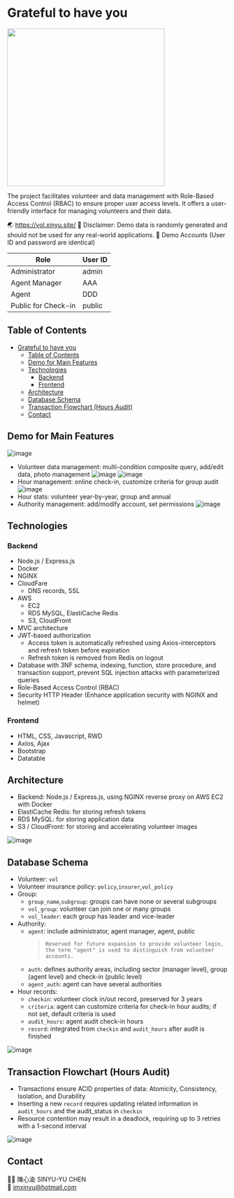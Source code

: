 # Grateful to have you
<img width="360"  src="https://user-images.githubusercontent.com/113272096/222933504-c94a3959-6a74-49fe-9092-640ebb3d2088.png">

The project facilitates volunteer and data management with Role-Based Access Control (RBAC) to ensure proper user access levels. It offers a user-friendly interface for managing volunteers and their data.

🌏 https://vol.xinyu.site/
📢 Disclaimer: Demo data is randomly generated and should not be used for any real-world applications.
👤 Demo Accounts (User ID and password are identical) 

|  Role  |  User ID  |
| ----  | ----  |
|  Administrator  |  admin  |
| Agent Manager  | AAA |
| Agent  | DDD  |
| Public for Check-in  | public  |

Table of Contents
---
- [Grateful to have you](#grateful-to-have-you)
  - [Table of Contents](#table-of-contents)
  - [Demo for Main Features](#demo-for-main-features)
  - [Technologies](#technologies)
    - [Backend](#backend)
    - [Frontend](#frontend)
  - [Architecture](#architecture)
  - [Database Schema](#database-schema)
  - [Transaction Flowchart (Hours Audit)](#transaction-flowchart-hours-audit)
  - [Contact](#contact)

Demo for Main Features
---
![image](readme_pic/0_init.png)

- Volunteer data management:  multi-condition composite query, add/edit data, photo management
  ![image](readme_pic/1.1_query.png)
  ![image](readme_pic/1.2_edit.png)
- Hour management: online check-in, customize criteria for group audit
  ![image](readme_pic/2_audit.png)
- Hour stats: volunteer year-by-year, group and annual
- Authority management: add/modify account, set permissions
![image](readme_pic/3,4_stats,auth.png)


Technologies
---
### Backend
- Node.js / Express.js
- Docker
- NGINX
- CloudFare
  - DNS records, SSL
- AWS
  - EC2
  - RDS MySQL, ElastiCache Redis
  - S3, CloudFront
- MVC architecture
- JWT-based authorization
  - Access token is automatically refreshed using Axios-interceptors and refresh token before expiration
  - Refresh token is removed from Redis on logout
- Database with 3NF schema, indexing, function, store procedure, and transaction support, prevent SQL injection attacks with parameterized queries
- Role-Based Access Control (RBAC)
- Security HTTP Header (Enhance application security with NGINX and helmet)

### Frontend
- HTML, CSS, Javascript, RWD
- Axios, Ajax
- Bootstrap
- Datatable

Architecture
---
- Backend: Node.js / Express.js, using NGINX reverse proxy on AWS EC2 with Docker
- ElastiCache Redis: for storing refresh tokens
- RDS MySQL: for storing application data
- S3 / CloudFront: for storing and accelerating volunteer images
  
![image](readme_pic/architecture.png)

Database Schema
---
- Volunteer: `vol`
- Volunteer insurance policy: `policy`,`insurer`,`vol_policy`
- Group:
  - `group_name`,`subgroup`: groups can have none or several subgroups
  - `vol_group`: volunteer can join one or many groups
  - `vol_leader`: each group has leader and vice-leader
- Authority:
  - `agent`: include administrator, agent manager, agent, public
    > ```Reserved for future expansion to provide volunteer login, the term "agent" is used to distinguish from volunteer accounts.```
  - `auth`: defines authority areas, including sector (manager level), group (agent level) and check-in (public level)
  - `agent_auth`: agent can have several authorities
- Hour records: 
  - `checkin`: volunteer clock in/out record, preserved for 3 years
  - `criteria`: agent can customize criteria for check-in hour audits; if not set, default criteria is used
  - `audit_hours`: agent audit check-in hours
  - `record`:  integrated from `checkin` and `audit_hours` after audit is finished
  
![image](readme_pic/db_schema.png)

## Transaction Flowchart (Hours Audit)
- Transactions ensure ACID properties of data: Atomicity, Consistency, Isolation, and Durability
- Inserting a new `record` requires updating related information in `audit_hours` and the audit_status in `checkin`
- Resource contention may result in a deadlock, requiring up to 3 retries with a 1-second interval

![image](readme_pic/audit_transaction.png)
## Contact
👩‍💻 陳心渝 SINYU-YU CHEN  
📧 imxinyu@hotmail.com

